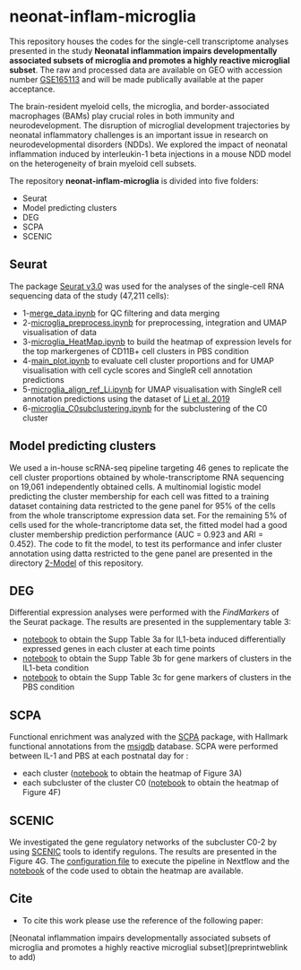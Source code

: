 # neonat-inflam-microglia

<!-- [![DOI](https://zenodo.org/badge/696752316.svg)](https://zenodo.org/doi/10.5281/zenodo.TO CREATE) -->

This repository houses the codes for the single-cell transcriptome analyses presented in the study **Neonatal inflammation impairs developmentally associated subsets of microglia and promotes a highly reactive microglial subset**. The raw and processed data are available on GEO with accession number [GSE165113](https://www.ncbi.nlm.nih.gov/geo/query/acc.cgi?acc=GSE165113) and will be made publically available at the paper acceptance. 

The brain-resident myeloid cells, the microglia, and border-associated macrophages (BAMs) play crucial roles in both immunity and neurodevelopment. The disruption of microglial development trajectories by neonatal inflammatory challenges is an important issue in research on neurodevelopmental disorders (NDDs). We explored the impact of neonatal inflammation induced by interleukin-1 beta injections in a mouse NDD model on the heterogeneity of brain myeloid cell subsets. 

The repository **neonat-inflam-microglia** is divided into five folders: 

  - Seurat
  - Model predicting clusters 
  - DEG
  - SCPA
  - SCENIC

## Seurat
The package [Seurat v3.0](https://doi.org/10.1016/j.cell.2019.05.031) was used for the analyses of the single-cell RNA sequencing data of the study (47,211 cells):
- 1-[merge_data.ipynb](https://github.com/INSERM-U1141-Neurodiderot/neonat-inflam-microglia/blob/main/1-Seurat/1-merge_data.ipynb) for QC filtering and data merging
- 2-[microglia_preprocess.ipynb](https://github.com/INSERM-U1141-Neurodiderot/neonat-inflam-microglia/blob/main/1-Seurat/2-microglia_preprocess.ipynb) for preprocessing, integration and UMAP visualisation of data
- 3-[microglia_HeatMap.ipynb](https://github.com/INSERM-U1141-Neurodiderot/neonat-inflam-microglia/blob/main/1-Seurat/3-microglia_HeatMap.ipynb) to build the heatmap of expression levels for the top markergenes of CD11B+ cell clusters in PBS condition
- 4-[main_plot.ipynb](https://github.com/INSERM-U1141-Neurodiderot/neonat-inflam-microglia/blob/main/1-Seurat/4-main_plot.ipynb) to evaluate cell cluster proportions and for UMAP visualisation with cell cycle scores and SingleR cell annotation predictions
- 5-[microglia_align_ref_Li.ipynb](https://github.com/INSERM-U1141-Neurodiderot/neonat-inflam-microglia/blob/main/1-Seurat/5-microglia_align_ref_Li.ipynb) for UMAP visualisation with SingleR cell annotation predictions using the dataset of [Li et al. 2019](https://doi.org/10.1016/j.neuron.2018.12.006)
- 6-[microglia_C0subclustering.ipynb](https://github.com/INSERM-U1141-Neurodiderot/neonat-inflam-microglia/blob/main/1-Seurat/6-microglia_C0subclustering.ipynb) for the subclustering of the C0 cluster

## Model predicting clusters 
We used a in-house scRNA-seq pipeline targeting 46 genes to replicate the cell cluster proportions obtained by whole-transcriptome RNA sequencing on 19,061 independently obtained cells. A multinomial logistic model predicting the cluster membership for each cell was fitted to a training dataset containing data restricted to the gene panel for 95% of the cells from the whole transcriptome expression data set. For the remaining 5% of cells used for the whole-trancriptome data set, the fitted model had a good cluster membership prediction performance (AUC = 0.923 and ARI = 0.452). The code to fit the model, to test its performance and infer cluster annotation using datta restricted to the gene panel are presented in the directory [2-Model](https://github.com/INSERM-U1141-Neurodiderot/neonat-inflam-microglia/tree/main/2-Model) of this repository. 

## DEG
Differential expression analyses were performed with the <i>FindMarkers</i> of the Seurat package. The results are presented in the supplementary table 3:
  - [notebook](https://github.com/INSERM-U1141-Neurodiderot/neonat-inflam-microglia/blob/main/3-DEG/supp_table_3a.ipynb) to obtain the Supp Table 3a for IL1-beta induced differentially expressed genes in each cluster at each time points
  - [notebook](https://github.com/INSERM-U1141-Neurodiderot/neonat-inflam-microglia/blob/main/3-DEG/supp_table_3b_IL1.ipynb) to obtain the Supp Table 3b for gene markers of clusters in the IL1-beta condition
  - [notebook](https://github.com/INSERM-U1141-Neurodiderot/neonat-inflam-microglia/blob/main/3-DEG/supp_table_3c_PBS.ipynb) to obtain the Supp Table 3c for gene markers of clusters in the PBS condition

## SCPA
Functional enrichment was analyzed with the [SCPA](https://doi.org/10.1016/j.celrep.2022.111697) package, with Hallmark functional annotations from the [msigdb](https://doi.org/10.1016/j.cels.2015.12.004) database. SCPA were performed between IL-1 and PBS at each postnatal day for :
- each cluster ([notebook](https://github.com/INSERM-U1141-Neurodiderot/neonat-inflam-microglia/blob/main/4-SCPA/SCPA_fig3.ipynb) to obtain the heatmap of Figure 3A)
- each subcluster of the cluster C0 ([notebook](https://github.com/INSERM-U1141-Neurodiderot/neonat-inflam-microglia/blob/main/4-SCPA/SCPA_fig4.ipynb) to obtain the heatmap of Figure 4F)

## SCENIC
We investigated the gene regulatory networks of the subcluster C0-2 by using [SCENIC](https://doi.org/10.1038/nmeth.4463) tools to identify regulons. The results are presented in the Figure 4G. The [configuration file](https://github.com/INSERM-U1141-Neurodiderot/neonat-inflam-microglia/blob/main/5-SCENIC/microglia.vsn-pipelines.complete.config) to execute the pipeline in Nextflow and the [notebook](https://github.com/INSERM-U1141-Neurodiderot/neonat-inflam-microglia/blob/main/5-SCENIC/microglia_C0_2subcluster_scenic.ipynb) of the code used to obtain the heatmap are available.

## Cite

+ To cite this work please use the reference of the following paper:

[Neonatal inflammation impairs developmentally associated subsets of microglia and promotes a highly reactive microglial subset](preprintweblink to add)
<!-- + BibTeX citation: -->
